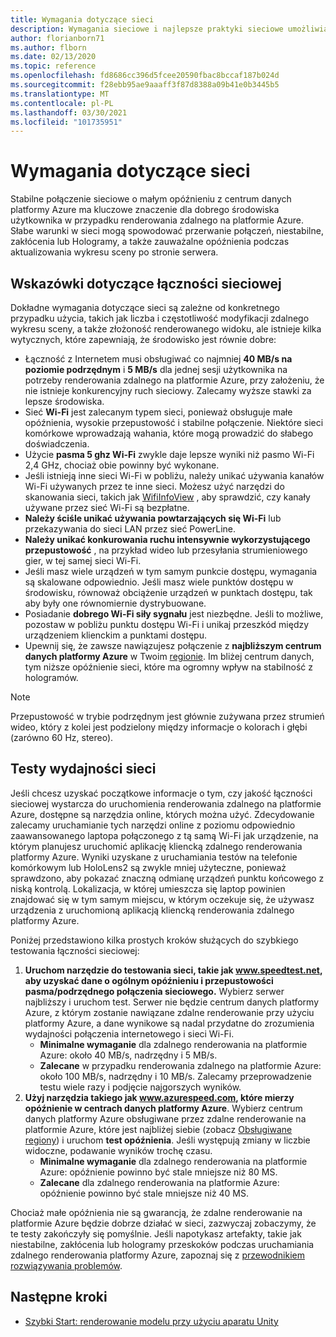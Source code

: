 ```yaml
---
title: Wymagania dotyczące sieci
description: Wymagania sieciowe i najlepsze praktyki sieciowe umożliwiające optymalne środowisko
author: florianborn71
ms.author: flborn
ms.date: 02/13/2020
ms.topic: reference
ms.openlocfilehash: fd8686cc396d5fcee20590fbac8bccaf187b024d
ms.sourcegitcommit: f28ebb95ae9aaaff3f87d8388a09b41e0b3445b5
ms.translationtype: MT
ms.contentlocale: pl-PL
ms.lasthandoff: 03/30/2021
ms.locfileid: "101735951"
---
```

# <a name="network-requirements"></a>Wymagania dotyczące sieci

Stabilne połączenie sieciowe o małym opóźnieniu z centrum danych platformy Azure ma kluczowe znaczenie dla dobrego środowiska użytkownika w przypadku renderowania zdalnego na platformie Azure. Słabe warunki w sieci mogą spowodować przerwanie połączeń, niestabilne, zakłócenia lub Hologramy, a także zauważalne opóźnienia podczas aktualizowania wykresu sceny po stronie serwera.

## <a name="guidelines-for-network-connectivity"></a>Wskazówki dotyczące łączności sieciowej

Dokładne wymagania dotyczące sieci są zależne od konkretnego przypadku użycia, takich jak liczba i częstotliwość modyfikacji zdalnego wykresu sceny, a także złożoność renderowanego widoku, ale istnieje kilka wytycznych, które zapewniają, że środowisko jest równie dobre:

* Łączność z Internetem musi obsługiwać co najmniej **40 MB/s na poziomie podrzędnym** i **5 MB/s** dla jednej sesji użytkownika na potrzeby renderowania zdalnego na platformie Azure, przy założeniu, że nie istnieje konkurencyjny ruch sieciowy. Zalecamy wyższe stawki za lepsze środowiska. 
* Sieć **Wi-Fi** jest zalecanym typem sieci, ponieważ obsługuje małe opóźnienia, wysokie przepustowość i stabilne połączenie. Niektóre sieci komórkowe wprowadzają wahania, które mogą prowadzić do słabego doświadczenia. 
* Użycie **pasma 5 ghz Wi-Fi** zwykle daje lepsze wyniki niż pasmo Wi-Fi 2,4 GHz, chociaż obie powinny być wykonane.
* Jeśli istnieją inne sieci Wi-Fi w pobliżu, należy unikać używania kanałów Wi-Fi używanych przez te inne sieci. Możesz użyć narzędzi do skanowania sieci, takich jak [WifiInfoView](https://www.nirsoft.net/utils/wifi_information_view.html) , aby sprawdzić, czy kanały używane przez sieć Wi-Fi są bezpłatne.
* **Należy ściśle unikać używania powtarzających się Wi-Fi** lub przekazywania do sieci LAN przez sieć PowerLine.
* **Należy unikać konkurowania ruchu intensywnie wykorzystującego przepustowość** , na przykład wideo lub przesyłania strumieniowego gier, w tej samej sieci Wi-Fi.
* Jeśli masz wiele urządzeń w tym samym punkcie dostępu, wymagania są skalowane odpowiednio. Jeśli masz wiele punktów dostępu w środowisku, równoważ obciążenie urządzeń w punktach dostępu, tak aby były one równomiernie dystrybuowane.
* Posiadanie **dobrego Wi-Fi siły sygnału** jest niezbędne. Jeśli to możliwe, pozostaw w pobliżu punktu dostępu Wi-Fi i unikaj przeszkód między urządzeniem klienckim a punktami dostępu.
* Upewnij się, że zawsze nawiązujesz połączenie z **najbliższym centrum danych platformy Azure** w Twoim [regionie](regions.md). Im bliżej centrum danych, tym niższe opóźnienie sieci, które ma ogromny wpływ na stabilność z hologramów.

> [!NOTE]
> Przepustowość w trybie podrzędnym jest głównie zużywana przez strumień wideo, który z kolei jest podzielony między informacje o kolorach i głębi (zarówno 60 Hz, stereo).

## <a name="network-performance-tests"></a>Testy wydajności sieci

Jeśli chcesz uzyskać początkowe informacje o tym, czy jakość łączności sieciowej wystarcza do uruchomienia renderowania zdalnego na platformie Azure, dostępne są narzędzia online, których można użyć. Zdecydowanie zalecamy uruchamianie tych narzędzi online z poziomu odpowiednio zaawansowanego laptopa połączonego z tą samą Wi-Fi jak urządzenie, na którym planujesz uruchomić aplikację kliencką zdalnego renderowania platformy Azure. Wyniki uzyskane z uruchamiania testów na telefonie komórkowym lub HoloLens2 są zwykle mniej użyteczne, ponieważ sprawdzono, aby pokazać znaczną odmianę urządzeń punktu końcowego z niską kontrolą. Lokalizacja, w której umieszcza się laptop powinien znajdować się w tym samym miejscu, w którym oczekuje się, że używasz urządzenia z uruchomioną aplikacją kliencką renderowania zdalnego platformy Azure.

Poniżej przedstawiono kilka prostych kroków służących do szybkiego testowania łączności sieciowej:

1. **Uruchom narzędzie do testowania sieci, takie jak www.speedtest.net, aby uzyskać dane o ogólnym opóźnieniu i przepustowości pasma/podrzędnego połączenia sieciowego.**
Wybierz serwer najbliższy i uruchom test. Serwer nie będzie centrum danych platformy Azure, z którym zostanie nawiązane zdalne renderowanie przy użyciu platformy Azure, a dane wynikowe są nadal przydatne do zrozumienia wydajności połączenia internetowego i sieci Wi-Fi.
   * **Minimalne wymaganie** dla zdalnego renderowania na platformie Azure: około 40 MB/s, nadrzędny i 5 MB/s.
   * **Zalecane** w przypadku renderowania zdalnego na platformie Azure: około 100 MB/s, nadrzędny i 10 MB/s.
Zalecamy przeprowadzenie testu wiele razy i podjęcie najgorszych wyników.
1. **Użyj narzędzia takiego jak www.azurespeed.com, które mierzy opóźnienie w centrach danych platformy Azure**. Wybierz centrum danych platformy Azure obsługiwane przez zdalne renderowanie na platformie Azure, które jest najbliżej siebie (zobacz [Obsługiwane regiony](regions.md)) i uruchom **test opóźnienia**. Jeśli występują zmiany w liczbie widoczne, podawanie wyników trochę czasu.
   * **Minimalne wymaganie** dla zdalnego renderowania na platformie Azure: opóźnienie powinno być stale mniejsze niż 80 MS.
   * **Zalecane** dla zdalnego renderowania na platformie Azure: opóźnienie powinno być stale mniejsze niż 40 MS.

Chociaż małe opóźnienia nie są gwarancją, że zdalne renderowanie na platformie Azure będzie dobrze działać w sieci, zazwyczaj zobaczymy, że te testy zakończyły się pomyślnie.
Jeśli napotykasz artefakty, takie jak niestabilne, zakłócenia lub hologramy przeskoków podczas uruchamiania zdalnego renderowania platformy Azure, zapoznaj się z [przewodnikiem rozwiązywania problemów](../resources/troubleshoot.md).

## <a name="next-steps"></a>Następne kroki

* [Szybki Start: renderowanie modelu przy użyciu aparatu Unity](../quickstarts/render-model.md)
